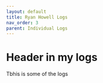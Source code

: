 ```yaml
---
layout: default
title: Ryan Howell Logs
nav_order: 3
parent: Individual Logs
---
```

# Header in my logs
Tbhis is some of the logs